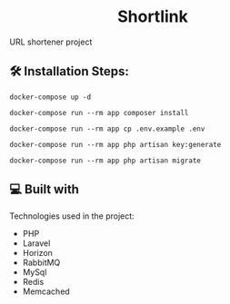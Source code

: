 <h1 align="center" id="title">Shortlink</h1>

<p id="description">URL shortener project</p>

<h2>🛠️ Installation Steps:</h2>

```
docker-compose up -d
```

```
docker-compose run --rm app composer install
```

```
docker-compose run --rm app cp .env.example .env
```

```
docker-compose run --rm app php artisan key:generate
```

```
docker-compose run --rm app php artisan migrate
```



<h2>💻 Built with</h2>

Technologies used in the project:

*   PHP
*   Laravel
*   Horizon
*   RabbitMQ
*   MySql
*   Redis
*   Memcached
